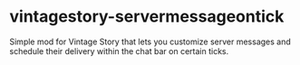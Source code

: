 # vintagestory-servermessageontick
Simple mod for Vintage Story that lets you customize server messages and schedule their delivery within the chat bar on certain ticks. 
